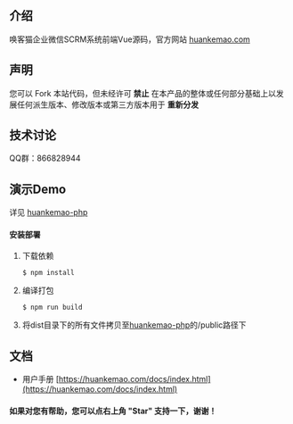 ## 介绍
唤客猫企业微信SCRM系统前端Vue源码，官方网站 [huankemao.com](https://huankemao.com/)

## 声明

您可以 Fork 本站代码，但未经许可 **禁止** 在本产品的整体或任何部分基础上以发展任何派生版本、修改版本或第三方版本用于 **重新分发** 

## 技术讨论

QQ群：866828944

## 演示Demo
详见 [huankemao-php](https://github.com/huankemao/huankemao-php)

#### 安装部署

1.  下载依赖
    ```
    $ npm install
    ```

2.  编译打包
    ```
    $ npm run build
    ```

3.  将dist目录下的所有文件拷贝至[huankemao-php](https://github.com/huankemao/huankemao-php)的/public路径下

## 文档
- 用户手册 [https://huankemao.com/docs/index.html](https://huankemao.com/docs/index.html)

#### 如果对您有帮助，您可以点右上角 "Star" 支持一下，谢谢！
